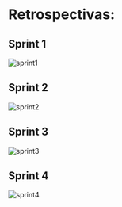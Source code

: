 # Retrospectivas:
## Sprint 1
![sprint1](https://i.imgur.com/Lfi8cE7.png)

## Sprint 2
![sprint2](https://i.imgur.com/e5Flq1z.png)

## Sprint 3 
![sprint3](https://i.imgur.com/6YVj7yM.png)

## Sprint 4
 ![sprint4](https://i.imgur.com/6I3EVIc.png)
